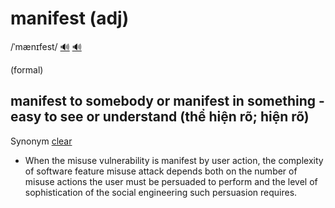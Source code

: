 # manifest (adj)

/ˈmænɪfest/ [🔊](https://www.oxfordlearnersdictionaries.com/media/english/uk_pron/e/exp/explo/exploit__gb_5.mp3) [🔊](https://www.oxfordlearnersdictionaries.com/media/english/us_pron/e/exp/explo/exploit__us_1.mp3)

(formal)

## manifest to somebody or manifest in something - easy to see or understand (thể hiện rõ; hiện rõ)

Synonym [clear](../c/clear-adj.md#easy-to-understand-and-not-confusing-rõ-ràng)

- When the misuse vulnerability is manifest by user action, the complexity of software feature misuse attack depends both on the number of misuse actions the user must be persuaded to perform and the level of sophistication of the social engineering such persuasion requires.